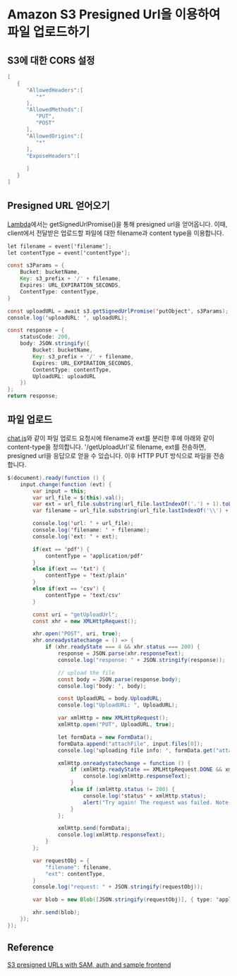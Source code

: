 # Amazon S3 Presigned Url을 이용하여 파일 업로드하기


## S3에 대한 CORS 설정

```java
[
   {
      "AllowedHeaders":[
         "*"
      ],
      "AllowedMethods":[
         "PUT",
         "POST"
      ],
      "AllowedOrigins":[
         "*"
      ],
      "ExposeHeaders":[
         
      ]
   }
]
```

## Presigned URL 얻어오기

[Lambda](./lambda-get-upload-url/index.js)에서는 getSignedUrlPromise()을 통해 presigned url을 얻어옵니다. 이때, client에서 전달받은 업로드할 파일에 대한 filename과 content type을 이용합니다.

```java
let filename = event['filename'];
let contentType = event['contentType'];

const s3Params = {
    Bucket: bucketName,
    Key: s3_prefix + '/' + filename,
    Expires: URL_EXPIRATION_SECONDS,
    ContentType: contentType,
}

const uploadURL = await s3.getSignedUrlPromise('putObject', s3Params);
console.log('uploadURL: ', uploadURL);

const response = {
    statusCode: 200,
    body: JSON.stringify({
        Bucket: bucketName,
        Key: s3_prefix + '/' + filename,
        Expires: URL_EXPIRATION_SECONDS,
        ContentType: contentType,
        UploadURL: uploadURL
    })
};
return response;
```

## 파일 업로드

[chat.js](./html/chat.js)와 같이 파일 업로드 요청시에 filename과 ext를 분리한 후에 아래와 같이 content-type을 정의합니다. '/getUploadUrl'로 filename, ext를 전송하면, presigned url을 응답으로 얻을 수 있습니다. 이후 HTTP PUT 방식으로 파일을 전송합니다. 

```java
$(document).ready(function () {
    input.change(function (evt) {
        var input = this;
        var url_file = $(this).val();
        var ext = url_file.substring(url_file.lastIndexOf('.') + 1).toLowerCase();
        var filename = url_file.substring(url_file.lastIndexOf('\\') + 1).toLowerCase();

        console.log('url: ' + url_file);
        console.log('filename: ' + filename);
        console.log('ext: ' + ext);

        if(ext == 'pdf') {
            contentType = 'application/pdf'           
        }
        else if(ext == 'txt') {
            contentType = 'text/plain'
        }
        else if(ext == 'csv') {
            contentType = 'text/csv'
        }

        const uri = "getUploadUrl";
        const xhr = new XMLHttpRequest();

        xhr.open("POST", uri, true);
        xhr.onreadystatechange = () => {
            if (xhr.readyState === 4 && xhr.status === 200) {
                response = JSON.parse(xhr.responseText);
                console.log("response: " + JSON.stringify(response));

                // upload the file
                const body = JSON.parse(response.body);
                console.log('body: ', body);

                const UploadURL = body.UploadURL;
                console.log("UploadURL: ", UploadURL);

                var xmlHttp = new XMLHttpRequest();
                xmlHttp.open("PUT", UploadURL, true);

                let formData = new FormData();
                formData.append("attachFile", input.files[0]);
                console.log('uploading file info: ', formData.get("attachFile"));

                xmlHttp.onreadystatechange = function () {
                    if (xmlHttp.readyState == XMLHttpRequest.DONE && xmlHttp.status == 200) {
                        console.log(xmlHttp.responseText);
                    }
                    else if (xmlHttp.status != 200) {
                        console.log('status' + xmlHttp.status);
                        alert("Try again! The request was failed. Note the size of file should be less than 5MB");
                    }
                };

                xmlHttp.send(formData);
                console.log(xmlHttp.responseText);
            }
        };

        var requestObj = {
            "filename": filename,
            "ext": contentType,
        }
        console.log("request: " + JSON.stringify(requestObj));

        var blob = new Blob([JSON.stringify(requestObj)], { type: 'application/json' });

        xhr.send(blob);
    });
});
```


## Reference 

[S3 presigned URLs with SAM, auth and sample frontend](https://github.com/aws-samples/amazon-s3-presigned-urls-aws-sam/tree/master)

